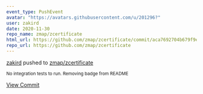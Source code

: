 ```yaml
---
event_type: PushEvent
avatar: "https://avatars.githubusercontent.com/u/201296?"
user: zakird
date: 2020-11-30
repo_name: zmap/zcertificate
html_url: https://github.com/zmap/zcertificate/commit/aca7692704b679f9e9e4d67ac923e080b7322f8f
repo_url: https://github.com/zmap/zcertificate
---
```


<a href='https://github.com/zakird' target='_blank'>zakird</a> pushed to <a href='https://github.com/zmap/zcertificate' target='_blank'>zmap/zcertificate</a>

<small>No integration tests to run. Removing badge from README</small>

<a href='https://github.com/zmap/zcertificate/commit/aca7692704b679f9e9e4d67ac923e080b7322f8f' target='_blank'>View Commit</a>
